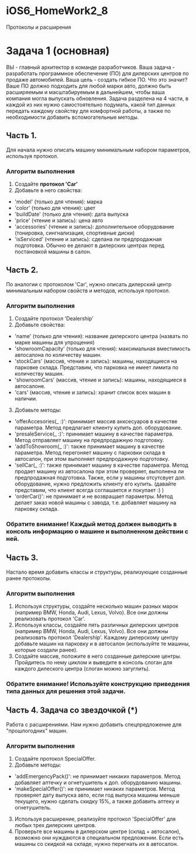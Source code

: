 # iOS6_HomeWork2_8
Протоколы и расширения

# Задача 1 (основная)

ВЫ - главный архитектор в команде разработчиков. Ваша задача - разработать программное обеспечение (ПО) для дилерских центров по продаже автомобилей. Ваша цель - создать гибкое ПО. Что это значит? Ваше ПО должно подходить для любой марки авто, должно быть расширяемым и масштабируемым в дальнейшем, чтобы ваша компания могла выпускать обновления.
Задача разделена на 4 части, в каждой из них нужно самостоятельно подумать, какой тип данных передать каждому свойству для комфортной работы, а также по необходимости добавить вспомогательные методы.

## Часть 1.
Для начала нужно описать машину минимальным набором параметров, используя протокол. 

### Алгоритм выполнения
1. Создайте __протокол 'Car'__
2. Добавьте в него свойства:
- 'model' (только для чтения): марка
- 'color' (только для чтения): цвет
- 'buildDate' (только для чтения): дата выпуска
- 'price' (чтение и запись): цена авто
- 'accessories' (чтение и запись): дополнительное оборудование (тонировка, сингнализация,
спортивные диски)
- 'isServiced' (чтение и запись): сделана ли предпродажная подготовка. Обычно ее делают в
дилерских центрах перед постановкой машины в салон.

## Часть 2.
По аналогии с протоколом 'Car', нужно описать дилерский центр минимальным набором свойств и методов, используя протокол.

### Алгоритм выполнения
1. Создайте протокол 'Dealership'
2. Добавьте свойства:
- 'name' (только для чтения): название дилерского центра (назвать по марке машины для упрощения)
- 'showroomCapacity' (только для чтения): максимальная вместимость автосалона по количеству машин.
- 'stockCars' (массив, чтение и запись): машины, находящиеся на парковке склада. Представим, что парковка не имеет лимита по количеству машин.
- 'showroomCars' (массив, чтение и запись): машины, находящиеся в автосалоне.
- 'cars' (массив, чтение и запись): хранит список всех машин в наличии.
3. Добавьте методы:
- 'offerAccesories(_ :)': принимает массив акксесуаров в качестве параметра. Метод предлагает клиенту купить доп. оборудование.
- 'presaleService(_ :)': принимает машину в качестве параметра. Метод отправляет машину на предпродажную подготовку.
- 'addToShowroom(_ :)': также принимает машину в качестве параметра. Метод перегоняет машину с парковки склада в автосалон, при этом выполняет предпродажную подготовку.
- 'sellCar(_ :)': также принимает машину в качестве параметра. Метод продает машину из автосалона при этом проверяет, выполнена ли предпродажная подготовка. Также, если у машины отсутсвует доп. оборудование, нужно предложить клиенту его купить. (давайте представим, что клиент всегда соглашается и покупает :) )
- 'orderCar()': не принимает и не возвращает параметры. Метод делает заказ новой машины с завода, т.е. добавляет машину на парковку склада.
### Обратите внимание! Каждый метод должен выводить в консоль информацию о машине и выполненном действии с ней.

## Часть 3.
Настало время добавить классы и структуры, реализующие созданные ранее протоколы.

### Алгоритм выполнения
1. Используя структуры, создайте несколько машин разных марок (например BMW, Honda, Audi, Lexus, Volvo). Все они должны реализовать протокол 'Car'.
2. Используя классы, создайте пять различных дилерских центров (например BMW, Honda, Audi, Lexus, Volvo). Все они должны реализовать протокол 'Dealership'. Каждому дилерскому центру добавьте машин на парковку и в автосалон (используйте те машины, которые создали ранее).
3. Создайте массив, положите в него созданные дилерские центры. Пройдитесь по нему циклом и выведите в консоль слоган для каждого дилеского центра (слоган можно загуглить). 
### Обратите внимание! Используйте конструкцию приведения типа данных для решения этой задачи.

## Часть 4. Задача со звездочкой (*)
Работа с расширениями. Нам нужно добавить спецпредложение для "прошлогодних" машин.

### Алгоритм выполнения
1. Создайте протокол SpecialOffer.
2. Добавьте методы:
- 'addEmergencyPack()': не принимает никаких параметров. Метод добавляет аптечку и огнетушитель к доп. оборудованию машины.
- 'makeSpecialOffer()': не принимает никаких параметров. Метод проверяет дату выпуска авто, если год выпуска машины меньше текущего, нужно сделать скидку 15%, а также добавить аптеку и огнетушитель.
3. Используя расширение, реализуйте протокол 'SpecialOffer' для любых трех дилерских центров.
4. Проверьте все машины в дилерском центре (склад + автосалон), возможно они нуждаются в специальном предложении. Если есть машины со скидкой на складе, нужно перегнать их в автосалон.
